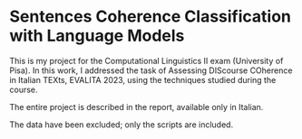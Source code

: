 # Sentences Coherence Classification with Language Models
This is my project for the Computational Linguistics II exam (University of Pisa). In this work, I addressed the task of Assessing DIScourse COherence in Italian TEXts, EVALITA 2023, using the techniques studied during the course.

The entire project is described in the report, available only in Italian.

The data have been excluded; only the scripts are included.
